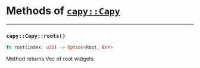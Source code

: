 # Methods of [`capy::Capy`](./Capy.md)
---
### `capy::Capy::roots()`

```rust
fn root(index: u32) -> Option<Root, Err>
```
Method returns Vec of root widgets

